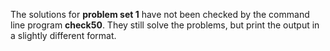 The solutions for **problem set 1** have not been checked by the command line program **check50**. 
They still solve the problems, but print the output in a slightly different format. 

